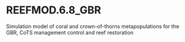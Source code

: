 # REEFMOD.6.8_GBR
Simulation model of coral and crown-of-thorns metapopulations for the GBR, CoTS management control and reef restoration
